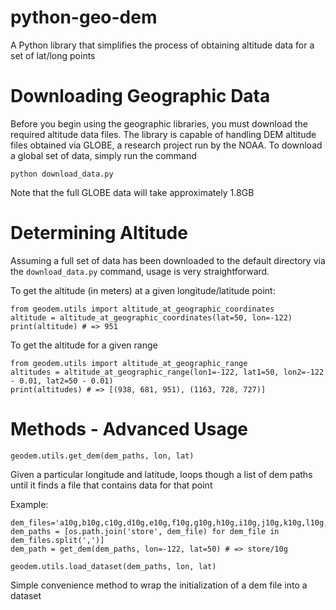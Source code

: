 python-geo-dem
============================

A Python library that simplifies the process of obtaining altitude data for a set of lat/long points

Downloading Geographic Data
=============================

Before you begin using the geographic libraries, you must download the required altitude data files. The library is capable
of handling DEM altitude files obtained via GLOBE, a research project run by the NOAA. To download a global set of data, simply
run the command

`python download_data.py`

Note that the full GLOBE data will take approximately 1.8GB

Determining Altitude
=============================

Assuming a full set of data has been downloaded to the default directory via the `download_data.py` command, usage is very
straightforward.

To get the altitude (in meters) at a given longitude/latitude point:

    from geodem.utils import altitude_at_geographic_coordinates
    altitude = altitude_at_geographic_coordinates(lat=50, lon=-122)
    print(altitude) # => 951

To get the altitude for a given range

    from geodem.utils import altitude_at_geographic_range
    altitudes = altitude_at_geographic_range(lon1=-122, lat1=50, lon2=-122 - 0.01, lat2=50 - 0.01)
    print(altitudes) # => [(938, 681, 951), (1163, 728, 727)]


 

Methods - Advanced Usage
=============================

`geodem.utils.get_dem(dem_paths, lon, lat)`

Given a particular longitude and latitude, loops though a list of dem paths until it finds a file that contains data for that point

Example:

    dem_files='a10g,b10g,c10g,d10g,e10g,f10g,g10g,h10g,i10g,j10g,k10g,l10g,m10g,n10g,o10g,p10g'
    dem_paths = [os.path.join('store', dem_file) for dem_file in dem_files.split(',')]
    dem_path = get_dem(dem_paths, lon=-122, lat=50) # => store/10g
  
`geodem.utils.load_dataset(dem_paths, lon, lat)`

Simple convenience method to wrap the initialization of a dem file into a dataset
